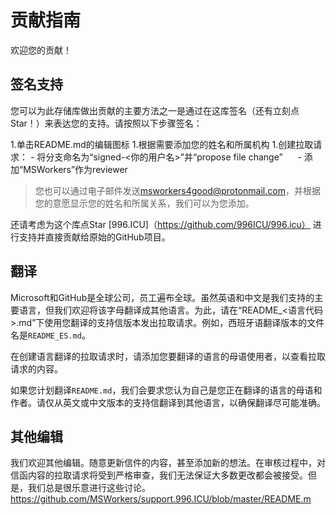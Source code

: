 
# 贡献指南

欢迎您的贡献！

## 签名支持

您可以为此存储库做出贡献的主要方法之一是通过在这库签名（还有立刻点Star！）来表达您的支持。请按照以下步骤签名：

1.单击README.md的编辑图标
1.根据需要添加您的姓名和所属机构
1.创建拉取请求：
     - 将分支命名为“signed-<你的用户名>”并“propose file change”
     - 添加“MSWorkers”作为reviewer
  
> 您也可以通过电子邮件发送<msworkers4good@protonmail.com>，并根据您的意愿显示您的姓名和所属关系，我们可以为您添加。

还请考虑为这个库点Star
[996.ICU]（https://github.com/996ICU/996.icu） 进行支持并直接贡献给原始的GitHub项目。

## 翻译

Microsoft和GitHub是全球公司，员工遍布全球。虽然英语和中文是我们支持的主要语言，但我们欢迎将该字母翻译成其他语言。为此，请在“README_<语言代码>.md”下使用您翻译的支持信版本发出拉取请求。例如，西班牙语翻译版本的文件名是`README_ES.md`。

在创建语言翻译的拉取请求时，请添加您要翻译的语言的母语使用者，以查看拉取请求的内容。

如果您计划翻译`README.md`，我们会要求您认为自己是您正在翻译的语言的母语和作者。请仅从英文或中文版本的支持信翻译到其他语言，以确保翻译尽可能准确。

## 其他编辑

我们欢迎其他编辑。随意更新信件的内容，甚至添加新的想法。在审核过程中，对信函内容的拉取请求将受到严格审查，我们无法保证大多数更改都会被接受。但是，我们总是很乐意进行这些讨论。
https://github.com/MSWorkers/support.996.ICU/blob/master/README.m
